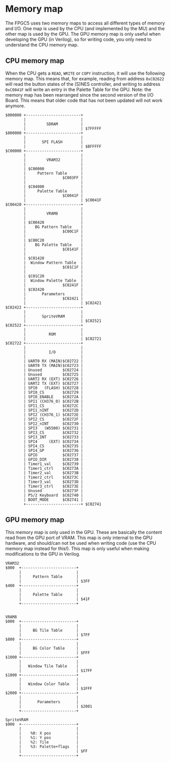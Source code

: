 # Memory map
The FPGC5 uses two memory maps to access all different types of memory and I/O.
One map is used by the CPU (and implemented by the MU) and the other map is used by the GPU. The GPU memory map is only useful when developing the GPU (in Verilog), so for writing code, you only need to understand the CPU memory map.

## CPU memory map
When the CPU gets a `READ`, `WRITE` or `COPY` instruction, it will use the following memory map. This means that, for example, reading from address `0xC02622` will read the button states of the (S)NES controller, and writing to address `0xC0041F` will write an entry in the Palette Table for the GPU.
Note: the memory map has been rearranged since the second version of the I/O Board. This means that older code that has not been updated will not work anymore.

``` text
$000000 +------------------------+ 
        |                        | 
        |         SDRAM          | 
        |                        | $7FFFFF 
$800000 +------------------------+ 
        |                        | 
        |       SPI FLASH        | 
        |                        | $BFFFFF 
$C00000 +------------------------+ 
        |                        | 
        |         VRAM32         | 
        |                        | 
        | $C00000                | 
        |     Pattern Table      | 
        |                $C003FF | 
        |                        | 
        | $C04000                | 
        |     Palette Table      | 
        |                $C0041F | 
        |                        | $C0041F 
$C00420 +------------------------+ 
        |                        | 
        |         VRAM8          | 
        |                        | 
        | $C00420                | 
        |    BG Pattern Table    | 
        |                $C00C1F | 
        |                        | 
        | $C00C20                | 
        |    BG Palette Table    | 
        |                $C0141F | 
        |                        |
        | $C01420                | 
        |  Window Pattern Table  | 
        |                $C01C1F | 
        |                        | 
        | $C01C20                | 
        |  Window Palette Table  | 
        |                $C0241F | 
        | $C02420                | 
        |       Parameters       | 
        |                $C02421 |  
        |                        | $C02421 
$C02422 +------------------------+ 
        |                        |
        |       SpriteVRAM       |
        |                        | $C02521 
$C02522 +------------------------+ 
        |                        | 
        |          ROM           |
        |                        | $C02721
$C02722 +------------------------+ 
        |                        | 
        |          I/O           | 
        |                        |
        | UART0 RX (MAIN)$C02722 |
        | UART0 TX (MAIN)$C02723 |
        | Unused         $C02724 |
        | Unused         $C02725 |
        | UART2 RX (EXT) $C02726 |
        | UART2 TX (EXT) $C02727 |
        | SPI0   (FLASH) $C02728 |
        | SPI0_CS        $C02729 |
        | SPI0_ENABLE    $C0272A |
        | SPI1 (CH376_0) $C0272B |
        | SPI1_CS        $C0272C |
        | SPI1_nINT      $C0272D |
        | SPI2 (CH376_1) $C0272E |
        | SPI2_CS        $C0272F |
        | SPI2_nINT      $C02730 |
        | SPI3   (W5500) $C02731 |
        | SPI3_CS        $C02732 |
        | SPI3_INT       $C02733 |
        | SPI4     (EXT) $C02734 |
        | SPI4_CS        $C02735 |
        | SPI4_GP        $C02736 |
        | GPIO           $C02737 |
        | GPIO_DIR       $C02738 |
        | Timer1_val     $C02739 |
        | Timer1_ctrl    $C0273A |
        | Timer2_val     $C0273B |
        | Timer2_ctrl    $C0273C |
        | Timer3_val     $C0273D |
        | Timer3_ctrl    $C0273E |
        | Unused         $C0273F |
        | PS/2 Keyboard  $C02740 |
        | BOOT_MODE      $C02741 |
        +------------------------+ $C02741

```

## GPU memory map
This memory map is only used in the GPU. These are basically the content read from the GPU port of VRAM. This map is only internal to the GPU hardware, and should/can not be used when writing code (use the CPU memory map instead for this!). This map is only useful when making modifications to the GPU in Verilog.
``` text
VRAM32
$000  +------------------------+ 
      |                        | 
      |     Pattern Table      | 
      |                        | $3FF
$400  +------------------------+ 
      |                        |
      |     Palette Table      |
      |                        | $41F
      +------------------------+


VRAM8
$000  +------------------------+
      |                        | 
      |     BG Tile Table      | 
      |                        | $7FF
$800  +------------------------+ 
      |                        |
      |     BG Color Table     |
      |                        | $FFF
$1000 +------------------------+
      |                        | 
      |   Window Tile Table    | 
      |                        | $17FF
$1800 +------------------------+ 
      |                        |
      |   Window Color Table   |
      |                        | $1FFF
$2000 +------------------------+
      |                        |
      |       Parameters       |
      |                        | $2001
      +------------------------+

SpriteVRAM
$000  +------------------------+
      |                        | 
      |    %0: X pos           | 
      |    %1: Y pos           | 
      |    %2: Tile            | 
      |    %3: Palette+flags   | 
      |                        | $FF
      +------------------------+ 
```